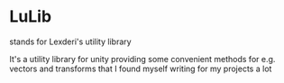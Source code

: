 # LuLib
stands for Lexderi's utility library

It's a utility library for unity providing some convenient methods for e.g. vectors and transforms that I found myself writing for my projects a lot
